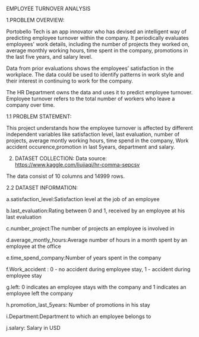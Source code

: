 EMPLOYEE TURNOVER ANALYSIS

1.PROBLEM OVERVIEW:

Portobello Tech is an app innovator who has devised an intelligent way of predicting employee turnover within the company. It periodically evaluates employees' work details, including the number of projects they worked on, average monthly working hours, time spent in the company, promotions in the last five years, and salary level.

Data from prior evaluations shows the employees’ satisfaction in the workplace. The data could be used to identify patterns in work style and their interest in continuing to work for the company. 

The HR Department owns the data and uses it to predict employee turnover. Employee turnover refers to the total number of workers who leave a company over time.

 1.1 PROBLEM STATEMENT:

This project understands how the employee turnover is affected by different independent variables like satisfaction level, last evaluation, number of projects, average montly working hours, time spend in the company, Work accident occurence,promotion in last 5years,	department and salary.

2. DATASET COLLECTION:
Data source: https://www.kaggle.com/liujiaqi/hr-comma-sepcsv

The data consist of 10 columns and 14999 rows.

2.2 DATASET INFORMATION:

a.satisfaction_level:Satisfaction level at the job of an employee

b.last_evaluation:Rating between 0 and 1, received by an employee at his last evaluation

c.number_project:The number of projects an employee is involved in

d.average_montly_hours:Average number of hours in a month spent by an employee at the office

e.time_spend_company:Number of years spent in the company

f.Work_accident	: 0 - no accident during employee stay, 1 - accident during employee stay

g.left: 0 indicates an employee stays with the company and 1 indicates an employee left the company

h.promotion_last_5years: Number of promotions in his stay

i.Department:Department to which an employee belongs to

j.salary: Salary in USD







